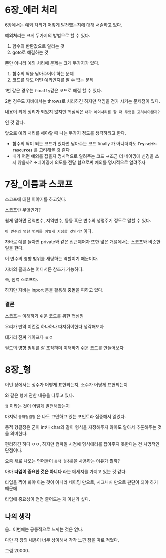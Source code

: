 # 6장_에러 처리

6장에서는 예외 처리가 어떻게 발전했는지에 대해 서술하고 있다.

예외처리는 크게 두가지의 방법으로 할 수 있다.

1. 함수의 반환값으로 알리는 것
2. goto로 해결하는 것

뿐만 아니라 예외 처리에 문제는 크게 두가지가 있다.

1. 함수의 짝을 닫아주어야 하는 문제
2. 코드를 봐도 어떤 예외인지를 알 수 없는 문제

1번 같은 경우는 `finally`같은 코드로 해결 할 수 있다.

2번 경우도 자바에서는 throws로 처리하긴 하지만 책임을 전가 시키는 문제점이 있다.

내용이 되게 정리가 되있지 않지만 핵심적은
`내가 예외처리를 할 때 무엇을 고려해야할까?`

인 것 같다.

앞으로 예외 처리를 해야할 때 나는 두가지 정도를 생각하려고 한다.

- 함수의 짝이 되는 코드가 있다면 닫아주는 코드
finally 가 아니더라도 **`Try-with-resources`** 를 고려해볼 것 같다
- 내가 어떤 예외를 잡을지 명시적으로 알려주는 코드
→조금 더 네이밍에 신경을 쓰지 않을까?
→네이밍에 의도를 전달 함으로써 예외를 명시적으로 알려주자

# 7장_이름과 스코프

스코프에 대한 이야기를 하고있다.

스코프란 무엇인가?

쉽게 말하면 전역변수, 지역변수, 등등 혹은 변수의 생명주기 정도로 말할 수 있다.

`이 변수의 영향 범위를 어떻게 지정할 것인가?` 이다.

자바로 예를 들자면 private와 같은 접근제어자 또한 넓은 개념에서는 스코프와 비슷한 일을 한다.

이 변수의 영향 범위를 새팅하는 역할이기 때문이다.

자바의 클래스는 어디서든 참조가 가능하다.

즉, 전역 스코프다.

하지만 자바는 inport 문을 활용해 충돌을 피하고 있다.

### 결론

스코프는 이해하기 쉬운 코드를 위한 핵심임

우리가 만약 이런걸 하나하나 따져줘야한다 생각해보자

대가리 진짜 개아프다 ㄹㅇ

필드의 영향 범위를 잘 조작하며 이해하기 쉬운 코드를 만들어보자

# 8장_형

이번 장에서는 정수가 어떻게 표현되는지, 소수가 어떻게 표현되는지

와 같은 형에 관한 내용을 다루고 있다.

 `형` 이라는 것이 어떻게 발전해왔는지

마지막 `동적형결정` 은 나도 고민하고 있는 포인트라 집중해서 읽었다.

동적 형결정은 굳이 int나 char와 같이 형식을 지정해주지 않아도 알아서 추론해주는 것을 의미한다.

편리하긴 하다 ㅇㅇ, 하지만 컴파일 시점에 형식에러를 잡아주지 못한다는 건 치명적인 단점이다.

요즘 새로 나오는 언어들이 `동적 형추론`을 사용하는 이유가 뭘까?

아마 **타입이 중요한 것은 아니다** 라는 메세지를 가지고 있는 것 같다.

타입을 찍어 봐야 아는 것이 아니라 네이밍 만으로, 시그니처 만으로 판단이 되야 하기 때문에

타입에 중요성이 점점 줄어드는 게 아닌가 싶다.

## 나의 생각

음.. 이번에는 공통적으로 느끼는 것은 없다.

다만 각 장의 내용이 너무 상이해서 각각 느낀 점을 따로 적었다.

그럼 20000..
